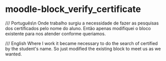 # moodle-block_verify_certificate

/// Português\n
Onde trabalho surgiu a necessidade de fazer as pesquisas dos certificados pelo nome do aluno. 
Então apenas modifiquei o bloco existente para nos atender conforme queriamos.

/// English
Where I work it became necessary to do the search of certified by the student's name.
So just modified the existing block to meet us as we wanted.
